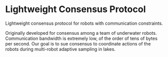 # Lightweight Consensus Protocol

Lightweight consensus protocol for robots with communication constraints.

Originally developed for consensus among a team of underwater robots. Communication bandwidth is extremely low, of the order of tens of bytes per second. Our goal is to sue consensus to coordinate actions of the robots during multi-robot adaptive sampling in lakes.


